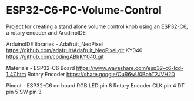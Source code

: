 # ESP32-C6-PC-Volume-Control
Project for creating a stand alone volume control knob using an ESP32-C6, a rotary encoder and ArudinoIDE

ArduinoIDE libraries - 
Adafruit_NeoPixel  https://github.com/adafruit/Adafruit_NeoPixel.git
KY040  https://github.com/codingABI/KY040.git

Materials - 
ESP32-C6 Board   https://www.waveshare.com/esp32-c6-lcd-1.47.htm
Rotary Encoder   https://share.google/OuR6wU0BohT2JVH2D


Pinout - 
ESP32-C6 on board RGB LED pin 8
Rotary Encoder  CLK pin 4
                DT pin 5
                SW pin 3
